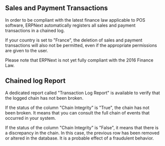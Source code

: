 ## Sales and Payment Transactions

In order to be compliant with the latest finance law applicable to POS software, ERPNext automatically registers all sales and payment transactions in a chained log.

If your country is set to "France", the deletion of sales and payment transactions will also not be permitted, even if the appropriate permissions are given to the user.

Please note that ERPNext is not yet fully compliant with the 2016 Finance Law.

## Chained log Report

A dedicated report called "Transaction Log Report" is available to verify that the logged chain has not been broken.

If the status of the column "Chain Integrity" is "True", the chain has not been broken. It means that you can consult the full chain of events that occurred in your system.

If the status of the column "Chain Integrity" is "False", it means that there is a discrepancy in the chain. In this case, the previous row has been removed or altered in the database. It is a probable effect of a fraudulent behavior.
